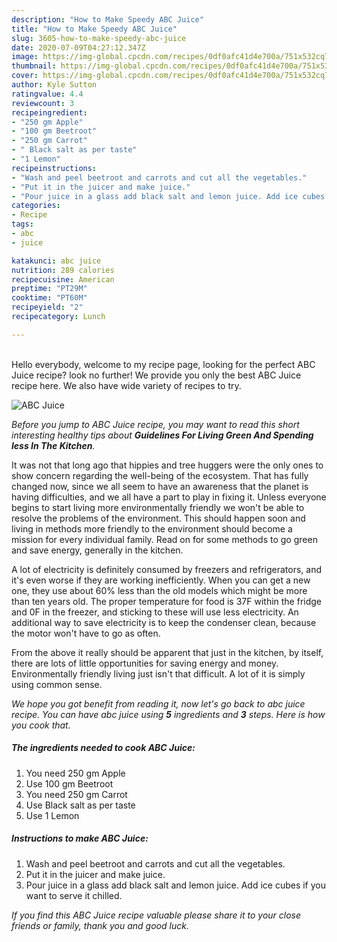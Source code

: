 ```yaml
---
description: "How to Make Speedy ABC Juice"
title: "How to Make Speedy ABC Juice"
slug: 3605-how-to-make-speedy-abc-juice
date: 2020-07-09T04:27:12.347Z
image: https://img-global.cpcdn.com/recipes/0df0afc41d4e700a/751x532cq70/abc-juice-recipe-main-photo.jpg
thumbnail: https://img-global.cpcdn.com/recipes/0df0afc41d4e700a/751x532cq70/abc-juice-recipe-main-photo.jpg
cover: https://img-global.cpcdn.com/recipes/0df0afc41d4e700a/751x532cq70/abc-juice-recipe-main-photo.jpg
author: Kyle Sutton
ratingvalue: 4.4
reviewcount: 3
recipeingredient:
- "250 gm Apple"
- "100 gm Beetroot"
- "250 gm Carrot"
- " Black salt as per taste"
- "1 Lemon"
recipeinstructions:
- "Wash and peel beetroot and carrots and cut all the vegetables."
- "Put it in the juicer and make juice."
- "Pour juice in a glass add black salt and lemon juice. Add ice cubes if you want to serve it chilled."
categories:
- Recipe
tags:
- abc
- juice

katakunci: abc juice 
nutrition: 289 calories
recipecuisine: American
preptime: "PT29M"
cooktime: "PT60M"
recipeyield: "2"
recipecategory: Lunch

---
```

<br>
Hello everybody, welcome to my recipe page, looking for the perfect ABC Juice recipe? look no further! We provide you only the best ABC Juice recipe here. We also have wide variety of recipes to try.
<br>


![ABC Juice](https://img-global.cpcdn.com/recipes/0df0afc41d4e700a/751x532cq70/abc-juice-recipe-main-photo.jpg)

<i>Before you jump to ABC Juice recipe, you may want to read this short interesting healthy tips about 
<strong>Guidelines For Living Green And Spending less In The Kitchen</strong>.</i>
</br>

It was not that long ago that hippies and tree huggers were the only ones to show concern regarding the well-being of the ecosystem. That has fully changed now, since we all seem to have an awareness that the planet is having difficulties, and we all have a part to play in fixing it. Unless everyone begins to start living more environmentally friendly we won't be able to resolve the problems of the environment. This should happen soon and living in methods more friendly to the environment should become a mission for every individual family. Read on for some methods to go green and save energy, generally in the kitchen.

A lot of electricity is definitely consumed by freezers and refrigerators, and it's even worse if they are working inefficiently. When you can get a new one, they use about 60% less than the old models which might be more than ten years old. The proper temperature for food is 37F within the fridge and 0F in the freezer, and sticking to these will use less electricity. An additional way to save electricity is to keep the condenser clean, because the motor won't have to go as often.

From the above it really should be apparent that just in the kitchen, by itself, there are lots of little opportunities for saving energy and money. Environmentally friendly living just isn't that difficult. A lot of it is simply using common sense.


<i>We hope you got benefit from reading it, now let's go back to abc juice recipe. You can have abc juice using <strong>5</strong> ingredients and <strong>3</strong> steps. Here is how you cook that.
</i>

##### The ingredients needed to cook ABC Juice:

1. You need 250 gm Apple
1. Use 100 gm Beetroot
1. You need 250 gm Carrot
1. Use  Black salt as per taste
1. Use 1 Lemon


##### Instructions to make ABC Juice:

1. Wash and peel beetroot and carrots and cut all the vegetables.
1. Put it in the juicer and make juice.
1. Pour juice in a glass add black salt and lemon juice. Add ice cubes if you want to serve it chilled.


<i>If you find this ABC Juice recipe valuable please share it to your close friends or family, thank you and good luck.</i>
